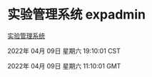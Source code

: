 # 实验管理系统 expadmin
[实验管理系统](http://59.174.26.18:56808/expadmin-782313d2-e1b1-4ea7-932e-3a55e6a1a4d0/)

2022年 04月 09日 星期六 19:10:01 CST

2022年 04月 09日 星期六 11:10:01 GMT
